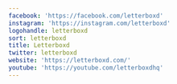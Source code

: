 ```yaml
---
facebook: 'https://facebook.com/letterboxd'
instagram: 'https://instagram.com/letterboxd'
logohandle: letterboxd
sort: letterboxd
title: Letterboxd
twitter: letterboxd
website: 'https://letterboxd.com/'
youtube: 'https://youtube.com/letterboxdhq'
---
```

